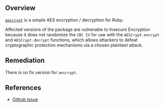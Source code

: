 ## Overview
[`aescrypt`](https://rubygems.org/gems/aescrypt) is a simple AES encryption / decryption for Ruby.

Affected versions of the package are vulnerable to Insecure Encryption because it does not randomize the `CBC IV` for use with the `AESCrypt.encrypt` and `AESCrypt.decrypt` functions, which allows attackers to defeat cryptographic protection mechanisms via a chosen plaintext attack.

## Remediation
There is no fix version for `aescrypt`.

## References
- [Github Issue](https://github.com/Gurpartap/aescrypt/issues/4)

